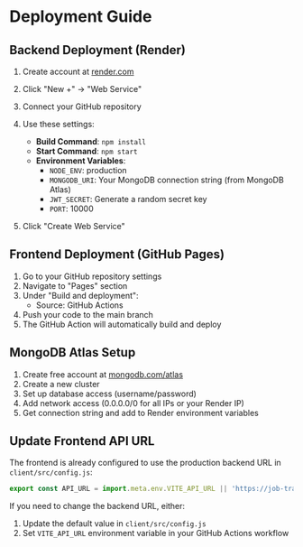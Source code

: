# Deployment Guide

## Backend Deployment (Render)

1. Create account at [render.com](https://render.com)
2. Click "New +" → "Web Service"
3. Connect your GitHub repository
4. Use these settings:
   - **Build Command**: `npm install`
   - **Start Command**: `npm start`
   - **Environment Variables**:
     - `NODE_ENV`: production
     - `MONGODB_URI`: Your MongoDB connection string (from MongoDB Atlas)
     - `JWT_SECRET`: Generate a random secret key
     - `PORT`: 10000

5. Click "Create Web Service"

## Frontend Deployment (GitHub Pages)

1. Go to your GitHub repository settings
2. Navigate to "Pages" section
3. Under "Build and deployment":
   - Source: GitHub Actions
4. Push your code to the main branch
5. The GitHub Action will automatically build and deploy

## MongoDB Atlas Setup

1. Create free account at [mongodb.com/atlas](https://www.mongodb.com/atlas)
2. Create a new cluster
3. Set up database access (username/password)
4. Add network access (0.0.0.0/0 for all IPs or your Render IP)
5. Get connection string and add to Render environment variables

## Update Frontend API URL

The frontend is already configured to use the production backend URL in `client/src/config.js`:

```javascript
export const API_URL = import.meta.env.VITE_API_URL || 'https://job-tracker-jbxz.onrender.com'
```

If you need to change the backend URL, either:
1. Update the default value in `client/src/config.js`
2. Set `VITE_API_URL` environment variable in your GitHub Actions workflow
